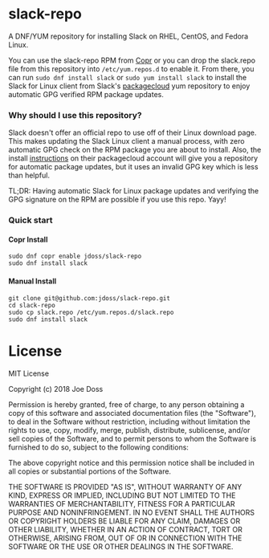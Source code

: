 # slack-repo

A DNF/YUM repository for installing Slack on RHEL, CentOS, and Fedora Linux.

You can use the slack-repo RPM from [Copr](https://copr.fedorainfracloud.org/coprs/jdoss/slack-repo/) or you can drop the slack.repo file from this repository into `/etc/yum.repos.d` to enable it. From there, you can run `sudo dnf install slack` or `sudo yum install slack` to install the Slack for Linux client from Slack's [packagecloud](https://packagecloud.io/slacktechnologies/slack/) yum repository to enjoy automatic GPG verified RPM package updates.

### Why should I use this repository?

Slack doesn't offer an official repo to use off of their Linux download page. This makes updating the Slack Linux client a manual process, with zero automatic GPG check on the RPM package you are about to install. Also, the install [instructions](https://packagecloud.io/slacktechnologies/slack/install#bash-rpm) on their packagecloud account will give you a repository for automatic package updates, but it uses an invalid GPG key which is less than helpful.

TL;DR: Having automatic Slack for Linux package updates and verifying the GPG signature on the RPM are possible if you use this repo. Yayy!

### Quick start


#### Copr Install

```
sudo dnf copr enable jdoss/slack-repo
sudo dnf install slack
```

#### Manual Install

```
git clone git@github.com:jdoss/slack-repo.git
cd slack-repo
sudo cp slack.repo /etc/yum.repos.d/slack.repo
sudo dnf install slack
```

# License

MIT License

Copyright (c) 2018 Joe Doss

Permission is hereby granted, free of charge, to any person obtaining a copy
of this software and associated documentation files (the "Software"), to deal
in the Software without restriction, including without limitation the rights
to use, copy, modify, merge, publish, distribute, sublicense, and/or sell
copies of the Software, and to permit persons to whom the Software is
furnished to do so, subject to the following conditions:

The above copyright notice and this permission notice shall be included in all
copies or substantial portions of the Software.

THE SOFTWARE IS PROVIDED "AS IS", WITHOUT WARRANTY OF ANY KIND, EXPRESS OR
IMPLIED, INCLUDING BUT NOT LIMITED TO THE WARRANTIES OF MERCHANTABILITY,
FITNESS FOR A PARTICULAR PURPOSE AND NONINFRINGEMENT. IN NO EVENT SHALL THE
AUTHORS OR COPYRIGHT HOLDERS BE LIABLE FOR ANY CLAIM, DAMAGES OR OTHER
LIABILITY, WHETHER IN AN ACTION OF CONTRACT, TORT OR OTHERWISE, ARISING FROM,
OUT OF OR IN CONNECTION WITH THE SOFTWARE OR THE USE OR OTHER DEALINGS IN THE
SOFTWARE.
